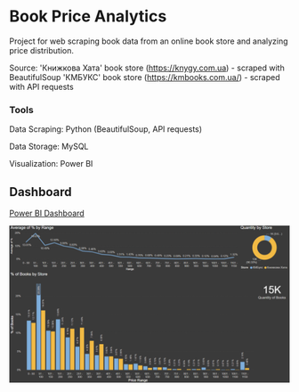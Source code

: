 # Book Price Analytics

Project for web scraping book data from an online book store and analyzing price distribution.

Source:
'Книжкова Хата' book store (https://knygy.com.ua) - scraped with BeautifulSoup
'КМБУКС' book store (https://kmbooks.com.ua/) - scraped with API requests


### Tools

Data Scraping: Python (BeautifulSoup, API requests)

Data Storage: MySQL

Visualization: Power BI

## Dashboard

[Power BI Dashboard](./dashboard/Book%20Price%20Distribution%20Dashboard.pbix)

![Dashboard](./dashboard/Book%20Price%20Distribution%20Dashboard.png)
